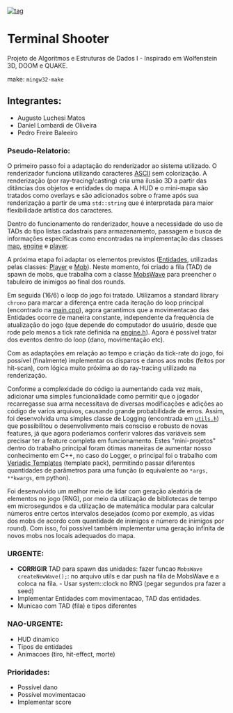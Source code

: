 [![tag](https://img.shields.io/github/v/release/LombardiDaniel/terminal-shooter?include_prereleases&style=for-the-badge)](https://github.com/LombardiDaniel/terminal-shooter/releases/)
# Terminal Shooter
Projeto de Algoritmos e Estruturas de Dados I - Inspirado em Wolfenstein 3D, DOOM e QUAKE.

make: `mingw32-make`

## Integrantes:
- Augusto Luchesi Matos
- Daniel Lombardi de Oliveira
- Pedro Freire Baleeiro

### Pseudo-Relatorio:
O primeiro passo foi a adaptação do renderizador ao sistema utilizado. O renderizador funciona utilizando caracteres [ASCII](http://www.asciitable.com) sem colorização. A renderização (por ray-tracing/casting) cria uma ilusão 3D a partir das ditâncias dos objetos e entidades do mapa. A HUD e o mini-mapa são tratados como overlays e são adicionados sobre o frame após sua renderização a partir de uma `std::string` que é interpretada para maior flexibilidade artística dos caracteres.

Dentro do funcionamento do renderizador, houve a necessidade do uso de TADs do tipo listas cadastrais para armazenamento, passagem e busca de informações específicas como encontradas na implementação das classes [map](src/map.cpp), [engine](src/engine.cpp) e [player](src/player.cpp).

A próxima etapa foi adaptar os elementos previstos ([Entidades](src/headers/entity.h), utilizadas pelas classes: [Player](src/headers/player.h) e [Mob](src/headers/mob.h)). Neste momento, foi criado a fila (TAD) de spawn de mobs, que trabalha com a classe [MobsWave](src/headers/mob.h) para preencher o tabuleiro de inimigos ao final dos rounds.

Em seguida (16/6) o loop do jogo foi tratado. Utilizamos a standard library `chrono` para marcar a diferença entre cada iteração do loop principal (encontrado na [main.cpp](src/main.cpp)), agora garantimos que a movimentacao das Entidades ocorre de maneira constante, independente da frequência de atualização do jogo (que depende do computador do usuário, desde que rode pelo menos a tick rate definida na [engine.h](src/engine.h)). Agora é possível tratar dos eventos dentro do loop (dano, movimentação etc).

Com as adaptações em relação ao tempo e criação da tick-rate do jogo, foi possível (finalmente) implementar os disparos e danos aos mobs (feitos por hit-scan), com lógica muito próxima ao do ray-tracing utilizado na renderização.

Conforme a complexidade do código ia aumentando cada vez mais, adicionar uma simples funcionalidade como permitir que o jogador recarregasse sua arma necessitava de diversas modificações e adições ao código de varios arquivos, causando grande probabilidade de erros. Assim, foi desenvolvida uma simples classe de Logging (encontrada em [`utils.h`](src/headers/utils.h)) que possibilitou o desenvolivmento mais consciso e robusto de novas features, já que agora poderiamos conferir valores das variáveis sem precisar ter a feature completa em funcionamento. Estes "mini-projetos" dentro do trabalho principal foram ótimas maneiras de aumentar nosso conhecimento em C++, no caso do Logger, o principal foi o trabalho com [Veriadic Templates](https://en.cppreference.com/w/cpp/language/parameter_pack) (template pack), permitindo passar diferentes quantidades de parâmetros para uma função (o equivalente ao `*args, **kwargs`, em python).

Foi desenvolvido um melhor meio de lidar com geração aleatória de elementos no jogo (RNG), por meio da utilização de bibliotecas de tempo em microsegundos e da utilização de matemática modular para calcular números entre certos intervalos desejados (como por exemplo, as vidas dos mobs de acordo com quantidade de inimigos e número de inimigos por round). Com isso, foi possível também implementar uma geração infinita de novos mobs nos locais adequados do mapa.



### URGENTE:

- **CORRIGIR** TAD para spawn das unidades: fazer funcao `MobsWave createNewWave();`:  no arquivo utils e dar push na fila de MobsWave e a coloca na fila. - Usar system::clock no RNG (pegar segundos pra fazer a seed)
- Implementar Entidades com movimentacao, TAD das entidades.
- Municao com TAD (fila) e tipos diferentes

### NAO-URGENTE:
- HUD dinamico
- Tipos de entidades
- Animacoes (tiro, hit-effect, morte)

### Prioridades:
- Possível dano
- Possível movimentacao
- Implementar score

